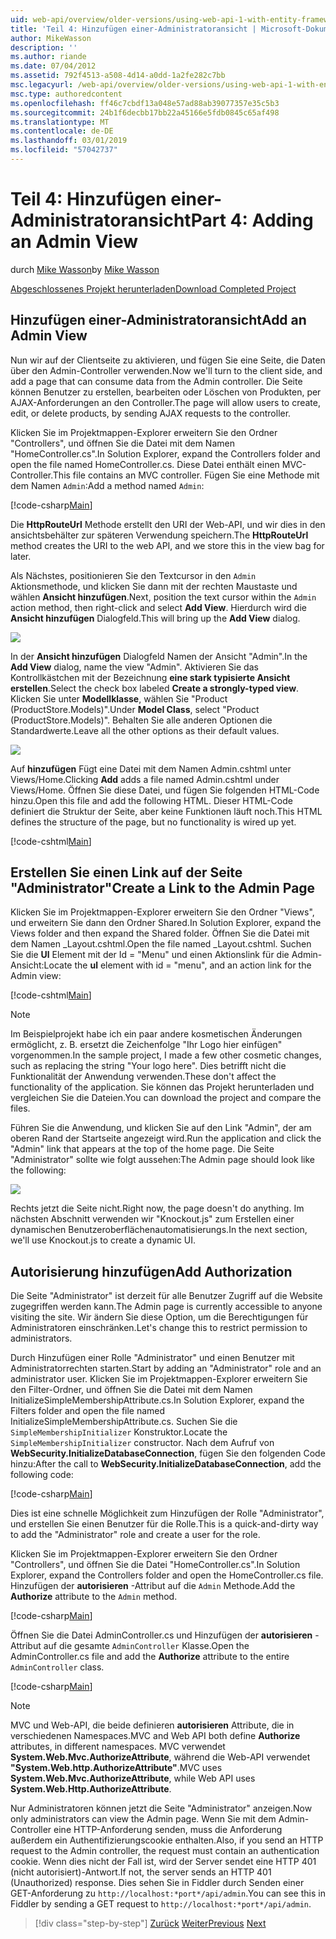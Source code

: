 ```yaml
---
uid: web-api/overview/older-versions/using-web-api-1-with-entity-framework-5/using-web-api-with-entity-framework-part-4
title: 'Teil 4: Hinzufügen einer-Administratoransicht | Microsoft-Dokumentation'
author: MikeWasson
description: ''
ms.author: riande
ms.date: 07/04/2012
ms.assetid: 792f4513-a508-4d14-a0dd-1a2fe282c7bb
msc.legacyurl: /web-api/overview/older-versions/using-web-api-1-with-entity-framework-5/using-web-api-with-entity-framework-part-4
msc.type: authoredcontent
ms.openlocfilehash: ff46c7cbdf13a048e57ad88ab39077357e35c5b3
ms.sourcegitcommit: 24b1f6decbb17bb22a45166e5fdb0845c65af498
ms.translationtype: MT
ms.contentlocale: de-DE
ms.lasthandoff: 03/01/2019
ms.locfileid: "57042737"
---
```

<a name="part-4-adding-an-admin-view"></a><span data-ttu-id="55722-102">Teil 4: Hinzufügen einer-Administratoransicht</span><span class="sxs-lookup"><span data-stu-id="55722-102">Part 4: Adding an Admin View</span></span>
====================
<span data-ttu-id="55722-103">durch [Mike Wasson](https://github.com/MikeWasson)</span><span class="sxs-lookup"><span data-stu-id="55722-103">by [Mike Wasson](https://github.com/MikeWasson)</span></span>

[<span data-ttu-id="55722-104">Abgeschlossenes Projekt herunterladen</span><span class="sxs-lookup"><span data-stu-id="55722-104">Download Completed Project</span></span>](http://code.msdn.microsoft.com/ASP-NET-Web-API-with-afa30545)

## <a name="add-an-admin-view"></a><span data-ttu-id="55722-105">Hinzufügen einer-Administratoransicht</span><span class="sxs-lookup"><span data-stu-id="55722-105">Add an Admin View</span></span>

<span data-ttu-id="55722-106">Nun wir auf der Clientseite zu aktivieren, und fügen Sie eine Seite, die Daten über den Admin-Controller verwenden.</span><span class="sxs-lookup"><span data-stu-id="55722-106">Now we'll turn to the client side, and add a page that can consume data from the Admin controller.</span></span> <span data-ttu-id="55722-107">Die Seite können Benutzer zu erstellen, bearbeiten oder Löschen von Produkten, per AJAX-Anforderungen an den Controller.</span><span class="sxs-lookup"><span data-stu-id="55722-107">The page will allow users to create, edit, or delete products, by sending AJAX requests to the controller.</span></span>

<span data-ttu-id="55722-108">Klicken Sie im Projektmappen-Explorer erweitern Sie den Ordner "Controllers", und öffnen Sie die Datei mit dem Namen "HomeController.cs".</span><span class="sxs-lookup"><span data-stu-id="55722-108">In Solution Explorer, expand the Controllers folder and open the file named HomeController.cs.</span></span> <span data-ttu-id="55722-109">Diese Datei enthält einen MVC-Controller.</span><span class="sxs-lookup"><span data-stu-id="55722-109">This file contains an MVC controller.</span></span> <span data-ttu-id="55722-110">Fügen Sie eine Methode mit dem Namen `Admin`:</span><span class="sxs-lookup"><span data-stu-id="55722-110">Add a method named `Admin`:</span></span>

[!code-csharp[Main](using-web-api-with-entity-framework-part-4/samples/sample1.cs)]

<span data-ttu-id="55722-111">Die **HttpRouteUrl** Methode erstellt den URI der Web-API, und wir dies in den ansichtsbehälter zur späteren Verwendung speichern.</span><span class="sxs-lookup"><span data-stu-id="55722-111">The **HttpRouteUrl** method creates the URI to the web API, and we store this in the view bag for later.</span></span>

<span data-ttu-id="55722-112">Als Nächstes, positionieren Sie den Textcursor in den `Admin` Aktionsmethode, und klicken Sie dann mit der rechten Maustaste und wählen **Ansicht hinzufügen**.</span><span class="sxs-lookup"><span data-stu-id="55722-112">Next, position the text cursor within the `Admin` action method, then right-click and select **Add View**.</span></span> <span data-ttu-id="55722-113">Hierdurch wird die **Ansicht hinzufügen** Dialogfeld.</span><span class="sxs-lookup"><span data-stu-id="55722-113">This will bring up the **Add View** dialog.</span></span>

![](using-web-api-with-entity-framework-part-4/_static/image1.png)

<span data-ttu-id="55722-114">In der **Ansicht hinzufügen** Dialogfeld Namen der Ansicht "Admin".</span><span class="sxs-lookup"><span data-stu-id="55722-114">In the **Add View** dialog, name the view "Admin".</span></span> <span data-ttu-id="55722-115">Aktivieren Sie das Kontrollkästchen mit der Bezeichnung **eine stark typisierte Ansicht erstellen**.</span><span class="sxs-lookup"><span data-stu-id="55722-115">Select the check box labeled **Create a strongly-typed view**.</span></span> <span data-ttu-id="55722-116">Klicken Sie unter **Modellklasse**, wählen Sie "Product (ProductStore.Models)".</span><span class="sxs-lookup"><span data-stu-id="55722-116">Under **Model Class**, select "Product (ProductStore.Models)".</span></span> <span data-ttu-id="55722-117">Behalten Sie alle anderen Optionen die Standardwerte.</span><span class="sxs-lookup"><span data-stu-id="55722-117">Leave all the other options as their default values.</span></span>

![](using-web-api-with-entity-framework-part-4/_static/image2.png)

<span data-ttu-id="55722-118">Auf **hinzufügen** Fügt eine Datei mit dem Namen Admin.cshtml unter Views/Home.</span><span class="sxs-lookup"><span data-stu-id="55722-118">Clicking **Add** adds a file named Admin.cshtml under Views/Home.</span></span> <span data-ttu-id="55722-119">Öffnen Sie diese Datei, und fügen Sie folgenden HTML-Code hinzu.</span><span class="sxs-lookup"><span data-stu-id="55722-119">Open this file and add the following HTML.</span></span> <span data-ttu-id="55722-120">Dieser HTML-Code definiert die Struktur der Seite, aber keine Funktionen läuft noch.</span><span class="sxs-lookup"><span data-stu-id="55722-120">This HTML defines the structure of the page, but no functionality is wired up yet.</span></span>

[!code-cshtml[Main](using-web-api-with-entity-framework-part-4/samples/sample2.cshtml)]

## <a name="create-a-link-to-the-admin-page"></a><span data-ttu-id="55722-121">Erstellen Sie einen Link auf der Seite "Administrator"</span><span class="sxs-lookup"><span data-stu-id="55722-121">Create a Link to the Admin Page</span></span>

<span data-ttu-id="55722-122">Klicken Sie im Projektmappen-Explorer erweitern Sie den Ordner "Views", und erweitern Sie dann den Ordner Shared.</span><span class="sxs-lookup"><span data-stu-id="55722-122">In Solution Explorer, expand the Views folder and then expand the Shared folder.</span></span> <span data-ttu-id="55722-123">Öffnen Sie die Datei mit dem Namen \_Layout.cshtml.</span><span class="sxs-lookup"><span data-stu-id="55722-123">Open the file named \_Layout.cshtml.</span></span> <span data-ttu-id="55722-124">Suchen Sie die **Ul** Element mit der Id = "Menu" und einen Aktionslink für die Admin-Ansicht:</span><span class="sxs-lookup"><span data-stu-id="55722-124">Locate the **ul** element with id = "menu", and an action link for the Admin view:</span></span>

[!code-cshtml[Main](using-web-api-with-entity-framework-part-4/samples/sample3.cshtml)]

> [!NOTE]
> <span data-ttu-id="55722-125">Im Beispielprojekt habe ich ein paar andere kosmetischen Änderungen ermöglicht, z. B. ersetzt die Zeichenfolge "Ihr Logo hier einfügen" vorgenommen.</span><span class="sxs-lookup"><span data-stu-id="55722-125">In the sample project, I made a few other cosmetic changes, such as replacing the string "Your logo here".</span></span> <span data-ttu-id="55722-126">Dies betrifft nicht die Funktionalität der Anwendung verwenden.</span><span class="sxs-lookup"><span data-stu-id="55722-126">These don't affect the functionality of the application.</span></span> <span data-ttu-id="55722-127">Sie können das Projekt herunterladen und vergleichen Sie die Dateien.</span><span class="sxs-lookup"><span data-stu-id="55722-127">You can download the project and compare the files.</span></span>


<span data-ttu-id="55722-128">Führen Sie die Anwendung, und klicken Sie auf den Link "Admin", der am oberen Rand der Startseite angezeigt wird.</span><span class="sxs-lookup"><span data-stu-id="55722-128">Run the application and click the "Admin" link that appears at the top of the home page.</span></span> <span data-ttu-id="55722-129">Die Seite "Administrator" sollte wie folgt aussehen:</span><span class="sxs-lookup"><span data-stu-id="55722-129">The Admin page should look like the following:</span></span>

![](using-web-api-with-entity-framework-part-4/_static/image3.png)

<span data-ttu-id="55722-130">Rechts jetzt die Seite nicht.</span><span class="sxs-lookup"><span data-stu-id="55722-130">Right now, the page doesn't do anything.</span></span> <span data-ttu-id="55722-131">Im nächsten Abschnitt verwenden wir "Knockout.js" zum Erstellen einer dynamischen Benutzeroberflächenautomatisierungs.</span><span class="sxs-lookup"><span data-stu-id="55722-131">In the next section, we'll use Knockout.js to create a dynamic UI.</span></span>

## <a name="add-authorization"></a><span data-ttu-id="55722-132">Autorisierung hinzufügen</span><span class="sxs-lookup"><span data-stu-id="55722-132">Add Authorization</span></span>

<span data-ttu-id="55722-133">Die Seite "Administrator" ist derzeit für alle Benutzer Zugriff auf die Website zugegriffen werden kann.</span><span class="sxs-lookup"><span data-stu-id="55722-133">The Admin page is currently accessible to anyone visiting the site.</span></span> <span data-ttu-id="55722-134">Wir ändern Sie diese Option, um die Berechtigungen für Administratoren einschränken.</span><span class="sxs-lookup"><span data-stu-id="55722-134">Let's change this to restrict permission to administrators.</span></span>

<span data-ttu-id="55722-135">Durch Hinzufügen einer Rolle "Administrator" und einen Benutzer mit Administratorrechten starten.</span><span class="sxs-lookup"><span data-stu-id="55722-135">Start by adding an "Administrator" role and an administrator user.</span></span> <span data-ttu-id="55722-136">Klicken Sie im Projektmappen-Explorer erweitern Sie den Filter-Ordner, und öffnen Sie die Datei mit dem Namen InitializeSimpleMembershipAttribute.cs.</span><span class="sxs-lookup"><span data-stu-id="55722-136">In Solution Explorer, expand the Filters folder and open the file named InitializeSimpleMembershipAttribute.cs.</span></span> <span data-ttu-id="55722-137">Suchen Sie die `SimpleMembershipInitializer` Konstruktor.</span><span class="sxs-lookup"><span data-stu-id="55722-137">Locate the `SimpleMembershipInitializer` constructor.</span></span> <span data-ttu-id="55722-138">Nach dem Aufruf von **WebSecurity.InitializeDatabaseConnection**, fügen Sie den folgenden Code hinzu:</span><span class="sxs-lookup"><span data-stu-id="55722-138">After the call to **WebSecurity.InitializeDatabaseConnection**, add the following code:</span></span>

[!code-csharp[Main](using-web-api-with-entity-framework-part-4/samples/sample4.cs)]

<span data-ttu-id="55722-139">Dies ist eine schnelle Möglichkeit zum Hinzufügen der Rolle "Administrator", und erstellen Sie einen Benutzer für die Rolle.</span><span class="sxs-lookup"><span data-stu-id="55722-139">This is a quick-and-dirty way to add the "Administrator" role and create a user for the role.</span></span>

<span data-ttu-id="55722-140">Klicken Sie im Projektmappen-Explorer erweitern Sie den Ordner "Controllers", und öffnen Sie die Datei "HomeController.cs".</span><span class="sxs-lookup"><span data-stu-id="55722-140">In Solution Explorer, expand the Controllers folder and open the HomeController.cs file.</span></span> <span data-ttu-id="55722-141">Hinzufügen der **autorisieren** -Attribut auf die `Admin` Methode.</span><span class="sxs-lookup"><span data-stu-id="55722-141">Add the **Authorize** attribute to the `Admin` method.</span></span>

[!code-csharp[Main](using-web-api-with-entity-framework-part-4/samples/sample5.cs)]

<span data-ttu-id="55722-142">Öffnen Sie die Datei AdminController.cs und Hinzufügen der **autorisieren** -Attribut auf die gesamte `AdminController` Klasse.</span><span class="sxs-lookup"><span data-stu-id="55722-142">Open the AdminController.cs file and add the **Authorize** attribute to the entire `AdminController` class.</span></span>

[!code-csharp[Main](using-web-api-with-entity-framework-part-4/samples/sample6.cs)]

> [!NOTE]
> <span data-ttu-id="55722-143">MVC und Web-API, die beide definieren **autorisieren** Attribute, die in verschiedenen Namespaces.</span><span class="sxs-lookup"><span data-stu-id="55722-143">MVC and Web API both define **Authorize** attributes, in different namespaces.</span></span> <span data-ttu-id="55722-144">MVC verwendet **System.Web.Mvc.AuthorizeAttribute**, während die Web-API verwendet **"System.Web.http.AuthorizeAttribute"**.</span><span class="sxs-lookup"><span data-stu-id="55722-144">MVC uses **System.Web.Mvc.AuthorizeAttribute**, while Web API uses **System.Web.Http.AuthorizeAttribute**.</span></span>


<span data-ttu-id="55722-145">Nur Administratoren können jetzt die Seite "Administrator" anzeigen.</span><span class="sxs-lookup"><span data-stu-id="55722-145">Now only administrators can view the Admin page.</span></span> <span data-ttu-id="55722-146">Wenn Sie mit dem Admin-Controller eine HTTP-Anforderung senden, muss die Anforderung außerdem ein Authentifizierungscookie enthalten.</span><span class="sxs-lookup"><span data-stu-id="55722-146">Also, if you send an HTTP request to the Admin controller, the request must contain an authentication cookie.</span></span> <span data-ttu-id="55722-147">Wenn dies nicht der Fall ist, wird der Server sendet eine HTTP 401 (nicht autorisiert)-Antwort.</span><span class="sxs-lookup"><span data-stu-id="55722-147">If not, the server sends an HTTP 401 (Unauthorized) response.</span></span> <span data-ttu-id="55722-148">Dies sehen Sie in Fiddler durch Senden einer GET-Anforderung zu `http://localhost:*port*/api/admin`.</span><span class="sxs-lookup"><span data-stu-id="55722-148">You can see this in Fiddler by sending a GET request to `http://localhost:*port*/api/admin`.</span></span>

> [!div class="step-by-step"]
> <span data-ttu-id="55722-149">[Zurück](using-web-api-with-entity-framework-part-3.md)
> [Weiter](using-web-api-with-entity-framework-part-5.md)</span><span class="sxs-lookup"><span data-stu-id="55722-149">[Previous](using-web-api-with-entity-framework-part-3.md)
[Next](using-web-api-with-entity-framework-part-5.md)</span></span>

